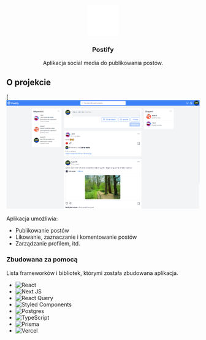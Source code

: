 <div align="center">
  <a href="https://postify-three-coral.vercel.app">
    <img src="public/logo_64x64_secondary.png" alt="Logo" width="80" height="80">
  </a>

  <h3 align="center">Postify</h3>
  <p align="center">
    Aplikacja social media do publikowania postów.
  </p>
</div>

## O projekcie

[![Zdjęcie strony głównej](public/postify_home.png)

Aplikacja umożliwia:
* Publikowanie postów
* Likowanie, zaznaczanie i komentowanie postów
* Zarządzanie profilem, itd.

### Zbudowana za pomocą

Lista frameworków i bibliotek, którymi została zbudowana aplikacja.

* ![React](https://img.shields.io/badge/react-%2320232a.svg?style=for-the-badge&logo=react&logoColor=%2361DAFB)
* ![Next JS](https://img.shields.io/badge/Next-black?style=for-the-badge&logo=next.js&logoColor=white)
* ![React Query](https://img.shields.io/badge/-React%20Query-FF4154?style=for-the-badge&logo=react%20query&logoColor=white)
* ![Styled Components](https://img.shields.io/badge/styled--components-DB7093?style=for-the-badge&logo=styled-components&logoColor=white)
* ![Postgres](https://img.shields.io/badge/postgres-%23316192.svg?style=for-the-badge&logo=postgresql&logoColor=white)
* ![TypeScript](https://img.shields.io/badge/typescript-%23007ACC.svg?style=for-the-badge&logo=typescript&logoColor=white)
* ![Prisma](https://img.shields.io/badge/Prisma-3982CE?style=for-the-badge&logo=Prisma&logoColor=white)
* ![Vercel](https://img.shields.io/badge/vercel-%23000000.svg?style=for-the-badge&logo=vercel&logoColor=white)
